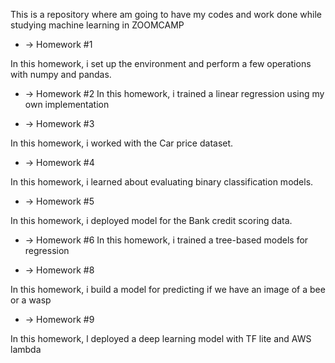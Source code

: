 This is a repository where am going to have my codes and work done while
studying machine learning in ZOOMCAMP

* -> Homework #1

In this homework, i set up the environment and perform a few operations with numpy and pandas.

* -> Homework #2
In this homework, i trained a linear regression using my own implementation

* -> Homework #3

In this homework, i  worked with the Car price dataset. 


* -> Homework #4

In this homework, i learned about evaluating binary classification models.


* -> Homework #5

In this homework, i deployed model for the Bank credit scoring data.


* -> Homework #6
In this homework, i trained a tree-based models for regression


* -> Homework #8

In this homework, i build a model for predicting if we have an image of a bee or a wasp


* -> Homework #9

In this homework, l deployed a deep learning model with TF lite and AWS lambda
